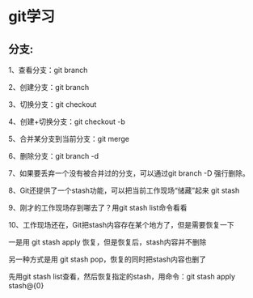 # git学习

## 分支:
1、查看分支：git branch

2、创建分支：git branch <name>

3、切换分支：git checkout <name>

4、创建+切换分支：git checkout -b <name>

5、合并某分支到当前分支：git merge <name>

6、删除分支：git branch -d <name>

7、如果要丢弃一个没有被合并过的分支，可以通过git branch -D <name>强行删除。

8、Git还提供了一个stash功能，可以把当前工作现场“储藏”起来 git stash

9、刚才的工作现场存到哪去了？用git stash list命令看看

10、工作现场还在，Git把stash内容存在某个地方了，但是需要恢复一下

一是用 git stash apply 恢复，但是恢复后，stash内容并不删除

另一种方式是用 git stash pop，恢复的同时把stash内容也删了

先用git stash list查看，然后恢复指定的stash，用命令：git stash apply stash@{0}
